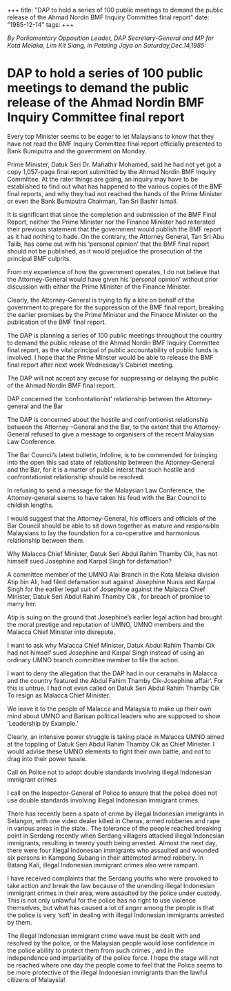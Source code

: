 +++ 
title: "DAP to hold a series of 100 public meetings to demand the public release of the Ahmad Nordin BMF Inquiry Committee final report"
date: "1985-12-14"
tags:
+++

_By Parliamentary Opposition Leader, DAP Secretary-General and MP for Kota Melaka, Lim Kit Siang, in Petaling Jaya on Saturday,Dec.14,1985:_

# DAP to hold a series of 100 public meetings to demand the public release of the Ahmad Nordin BMF Inquiry Committee final report

Every top Minister seems to be eager to let Malaysians to know that they have not read the BMF Inquiry Committee final report officially presented to Bank Bumiputra and the government on Monday.</u>

Prime Minister, Datuk Seri Dr. Mahathir Mohamed, said he had not yet got a copy 1,057-page final report submitted by the Ahmad Nordin BMF Inquiry Committee. At the rater things are going, an inquiry may have to be established to find out what has happened to the various copies of the BMF final reports, and why they had not reached the hands of the Prime Minister or even the Bank Bumiputra Chairman, Tan Sri Bashir Ismail.

It is significant that since the completion and submission of the BMF Final Report, neither the Prime Minister nor the Finance Minister had reiterated their previous statement that the government would publish the BMF report as it had nothing to hade. On the contrary, the Attorney General, Tan Sri Abu Talib, has come out with his ‘personal opinion’ that the BMF final report should not be published, as it would prejudice the prosecution of the principal BMF culprits.

From my experience of how the government operates, I do not believe that the Attorney-General would have given his ‘personal opinion’ without prior discussion with either the Prime Minister of the Finance Minister.

Clearly, the Attorney-General is trying to fly a kite on behalf of the government to prepare for the suppression of the BMF final report, breaking the earlier promises by the Prime Minister and the Finance Minister on the publication of the BMF final report.

The DAP is planning a series of 100 public meetings throughout the country to demand the public release of the Ahmad Nordin BMF Inquiry Committee final report, as the vital principal of public accountability of public funds is involved. I hope that the Prime Minster would be able to release the BMF final report after next week Wednesday’s Cabinet meeting.

The DAP will not accept any excuse for suppressing or delaying the public of the Ahmad Nordin BMF final report.

DAP concerned the ‘confrontationist’ relationship between the Attorney-general and the Bar

The DAP is concerned about the hostile and confrontionist relationship between the Attorney –General and the Bar, to the extent that the Attorney-General refused to give a message to organisers of the recent Malaysian Law Conference.

The Bar Council’s latest bulletin, Infoline, is to be commended for bringing into the open this sad state of relationship between the Attorney-General and the Bar, for it is a matter of public interst that such hostile and confrontationist relationship should be resolved.

In refusing to send a message for the Malaysian Law Conference, the Attorney-general seems to have taken his feud with the Bar Council to childish lengths.

I would suggest that the Attorney-General, his officers and officials of the Bar Council should be able to sit down together as mature and responsible Malaysians to lay the foundation for a co-operative and harmonious relationship between them.

Why Malacca Chief Minister, Datuk Seri Abdul Rahim Thamby Cik, has not himself sued Josephine and Karpal Singh for defamation?

A committee member of the UMNO Alai Branch in the Kota Melaka division Atip bin Ali, had filed defamation suit against Josephine Nunis and Karpal Singh for the earlier legal suit of Josephine against the Malacca Chief Minister, Datuk Seri Abdul Rahim Thamby Cik , for breach of promise to marry her.

Atip is suing on the ground that Josephine’s earlier legal action had brought the moral prestige and reputation of UMNO, UMNO members and the Malacca Chief Minister into disrepute.

I want to ask why Malacca Chief Minister, Datuk Abdul Rahim Thambi Cik had not himself sued Josephine and Karpal Singh instead of using an ordinary UMNO branch committee member to file the action.

I want to deny the allegation that the DAP had in our ceramahs in Malacca and the country featured the Abdul Fahim Thamby Cik-Josephine affair’. For this is untrue. I had not even called on Datuk Seri Abdul Rahim Thamby Cik To resign as Malacca Chief Minister.

We leave it to the people of Malacca and Malaysia to make up their own mind about UMNO and Barisan political leaders who are supposed to show ‘Leadership by Example.’

Clearly, an intensive power struggle is taking place in Malacca UMNO aimed at the toppling of Datuk Seri Abdul Rahim Thamby Cik as Chief Minister. I would advise these UMNO elements to fight their own battle, and not to drag into their power tussle.

Call on Police not to adopt double standards involving illegal Indonesian immigrant crimes

I call on the Inspector-General of Police to ensure that the police does not use double standards involving illegal Indonesian immigrant crimes.

There has recently been a spate of crime by illegal Indonesian immigrants in Selangor, with one video dealer killed in Cheras, armed robberies and rape in various areas in the state..
The tolerance of the people reached breaking point in Serdang recently when Serdang villagers attacked illegal Indonesian immigrants, resulting in twenty youth being arrested. Almost the next day, there were four illegal Indonesian immigrants who assaulted and wounded six persons in Kampong Subang in their attempted armed robbery. In Batang Kali, illegal Indonesian immigrant crimes also were rampant.

I have received complaints that the Serdang youths who were provoked to take action and break the law because of the unending illegal Indonesian immigrant crimes in their area, were assaulted by the police under custody. This is not only unlawful for the police has no right to use violence themselves, but what has caused a lot of anger among the people is that the police is very ‘soft’ in dealing with illegal Indonesian immigrants arrested by them.

The illegal Indonesian immigrant crime wave must be dealt with and resolved by the police, or the Malaysian people would lose confidence in the police ability to protect them from such crimes , and in the independence and impartiality of the police force. I hope the stage will not be reached where one day the people come to feel that the Police seems to be more protective of the illegal Indonesian immigrants than the lawful citizens of Malaysia!
 
